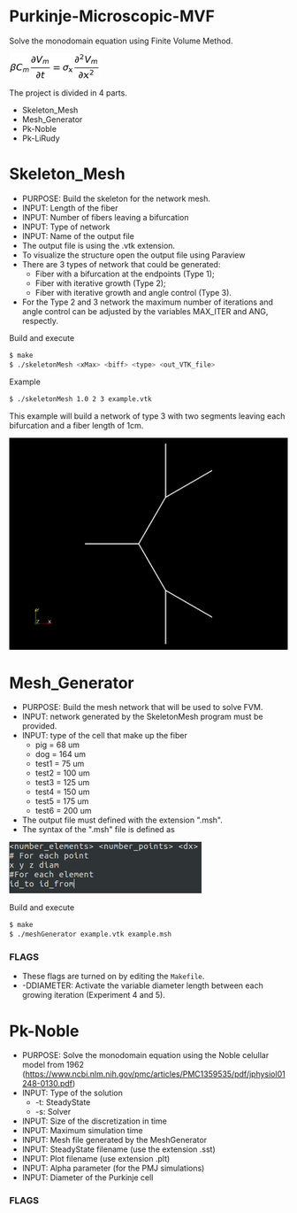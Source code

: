 # Purkinje-Microscopic-MVF

Solve the monodomain equation using Finite Volume Method. 

![Monodomain equation](img/monodomain.jpg)

The project is divided in 4 parts.

- Skeleton_Mesh
- Mesh_Generator
- Pk-Noble
- Pk-LiRudy

# Skeleton_Mesh

- PURPOSE: Build the skeleton for the network mesh.
- INPUT: Length of the fiber
- INPUT: Number of fibers leaving a bifurcation
- INPUT: Type of network
- INPUT: Name of the output file
- The output file is using the .vtk extension.
- To visualize the structure open the output file using Paraview
- There are 3 types of network that could be generated:
  - Fiber with a bifurcation at the endpoints (Type 1);
  - Fiber with iterative growth (Type 2);
  - Fiber with iterative growth and angle control (Type 3). 
- For the Type 2 and 3 network the maximum number of iterations and angle control can be adjusted by the variables MAX_ITER and ANG, respectly.

Build and execute

```sh
$ make
$ ./skeletonMesh <xMax> <biff> <type> <out_VTK_file>
```

Example
```sh
$ ./skeletonMesh 1.0 2 3 example.vtk
```
This example will build a network of type 3 with two segments leaving each bifurcation and a fiber length of 1cm.

![Generated network](img/net1.png)

# Mesh_Generator

  - PURPOSE: Build the mesh network that will be used to solve FVM.
  - INPUT: network generated by the SkeletonMesh program must be provided.
  - INPUT: type of the cell that make up the fiber
    - pig = 68 um
    - dog = 164 um
    - test1 = 75 um
    - test2 = 100 um
    - test3 = 125 um
    - test4 = 150 um
    - test5 = 175 um
    - test6 = 200 um
  - The output file must defined with the extension ".msh".
  - The syntax of the ".msh" file is defined as

![Generated network](img/mesh_structure.png)

Build and execute
```sh
$ make
$ ./meshGenerator example.vtk example.msh
```

### FLAGS

  - These flags are turned on by editing the `Makefile`.
  - \-DDIAMETER: Activate the variable diameter length between each growing iteration (Experiment 4 and 5).

# Pk-Noble

  - PURPOSE: Solve the monodomain equation using the Noble celullar model from 1962 (https://www.ncbi.nlm.nih.gov/pmc/articles/PMC1359535/pdf/jphysiol01248-0130.pdf)
  - INPUT: Type of the solution
    - \-t: SteadyState
    - \-s: Solver
  - INPUT: Size of the discretization in time
  - INPUT: Maximum simulation time
  - INPUT: Mesh file generated by the MeshGenerator
  - INPUT: SteadyState filename (use the extension .sst)
  - INPUT: Plot filename (use extension .plt)
  - INPUT: Alpha parameter (for the PMJ simulations)
  - INPUT: Diameter of the Purkinje cell

### FLAGS
